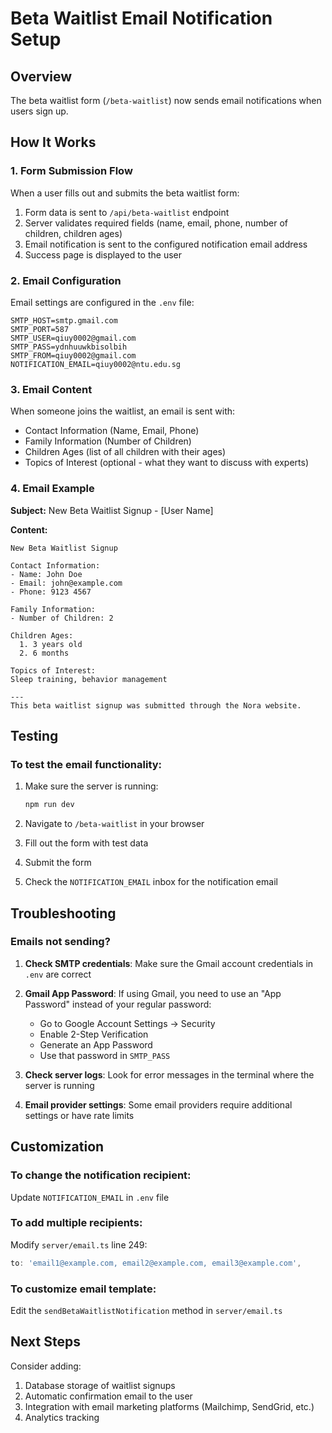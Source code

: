 # Beta Waitlist Email Notification Setup

## Overview
The beta waitlist form (`/beta-waitlist`) now sends email notifications when users sign up.

## How It Works

### 1. Form Submission Flow
When a user fills out and submits the beta waitlist form:
1. Form data is sent to `/api/beta-waitlist` endpoint
2. Server validates required fields (name, email, phone, number of children, children ages)
3. Email notification is sent to the configured notification email address
4. Success page is displayed to the user

### 2. Email Configuration
Email settings are configured in the `.env` file:

```env
SMTP_HOST=smtp.gmail.com
SMTP_PORT=587
SMTP_USER=qiuy0002@gmail.com
SMTP_PASS=ydnhuuwkbisolbih
SMTP_FROM=qiuy0002@gmail.com
NOTIFICATION_EMAIL=qiuy0002@ntu.edu.sg
```

### 3. Email Content
When someone joins the waitlist, an email is sent with:
- Contact Information (Name, Email, Phone)
- Family Information (Number of Children)
- Children Ages (list of all children with their ages)
- Topics of Interest (optional - what they want to discuss with experts)

### 4. Email Example

**Subject:** New Beta Waitlist Signup - [User Name]

**Content:**
```
New Beta Waitlist Signup

Contact Information:
- Name: John Doe
- Email: john@example.com
- Phone: 9123 4567

Family Information:
- Number of Children: 2

Children Ages:
  1. 3 years old
  2. 6 months

Topics of Interest:
Sleep training, behavior management

---
This beta waitlist signup was submitted through the Nora website.
```

## Testing

### To test the email functionality:

1. Make sure the server is running:
   ```bash
   npm run dev
   ```

2. Navigate to `/beta-waitlist` in your browser

3. Fill out the form with test data

4. Submit the form

5. Check the `NOTIFICATION_EMAIL` inbox for the notification email

## Troubleshooting

### Emails not sending?

1. **Check SMTP credentials**: Make sure the Gmail account credentials in `.env` are correct

2. **Gmail App Password**: If using Gmail, you need to use an "App Password" instead of your regular password:
   - Go to Google Account Settings → Security
   - Enable 2-Step Verification
   - Generate an App Password
   - Use that password in `SMTP_PASS`

3. **Check server logs**: Look for error messages in the terminal where the server is running

4. **Email provider settings**: Some email providers require additional settings or have rate limits

## Customization

### To change the notification recipient:
Update `NOTIFICATION_EMAIL` in `.env` file

### To add multiple recipients:
Modify `server/email.ts` line 249:
```typescript
to: 'email1@example.com, email2@example.com, email3@example.com',
```

### To customize email template:
Edit the `sendBetaWaitlistNotification` method in `server/email.ts`

## Next Steps

Consider adding:
1. Database storage of waitlist signups
2. Automatic confirmation email to the user
3. Integration with email marketing platforms (Mailchimp, SendGrid, etc.)
4. Analytics tracking
